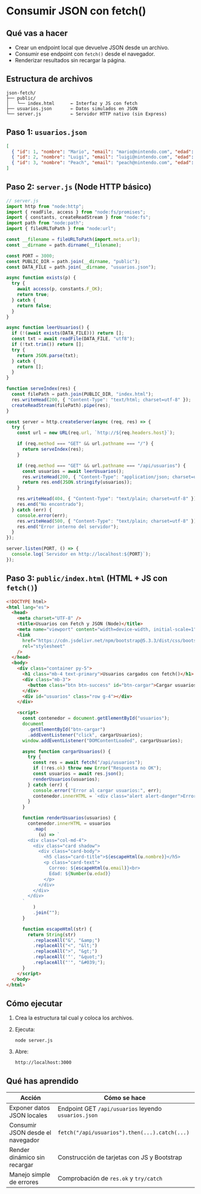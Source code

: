 # Consumir JSON con fetch()

## Qué vas a hacer

- Crear un endpoint local que devuelve JSON desde un archivo.
- Consumir ese endpoint con `fetch()` desde el navegador.
- Renderizar resultados sin recargar la página.

## Estructura de archivos

```
json-fetch/
├── public/
│   └── index.html      ← Interfaz y JS con fetch
├── usuarios.json       ← Datos simulados en JSON
└── server.js           ← Servidor HTTP nativo (sin Express)

```

## Paso 1: `usuarios.json`

```json
[
  { "id": 1, "nombre": "Mario", "email": "mario@nintendo.com", "edad": 35 },
  { "id": 2, "nombre": "Luigi", "email": "luigi@nintendo.com", "edad": 34 },
  { "id": 3, "nombre": "Peach", "email": "peach@nintendo.com", "edad": 28 }
]
```

## Paso 2: `server.js` (Node HTTP básico)

```jsx
// server.js
import http from "node:http";
import { readFile, access } from "node:fs/promises";
import { constants, createReadStream } from "node:fs";
import path from "node:path";
import { fileURLToPath } from "node:url";

const __filename = fileURLToPath(import.meta.url);
const __dirname = path.dirname(__filename);

const PORT = 3000;
const PUBLIC_DIR = path.join(__dirname, "public");
const DATA_FILE = path.join(__dirname, "usuarios.json");

async function exists(p) {
  try {
    await access(p, constants.F_OK);
    return true;
  } catch {
    return false;
  }
}

async function leerUsuarios() {
  if (!(await exists(DATA_FILE))) return [];
  const txt = await readFile(DATA_FILE, "utf8");
  if (!txt.trim()) return [];
  try {
    return JSON.parse(txt);
  } catch {
    return [];
  }
}

function serveIndex(res) {
  const filePath = path.join(PUBLIC_DIR, "index.html");
  res.writeHead(200, { "Content-Type": "text/html; charset=utf-8" });
  createReadStream(filePath).pipe(res);
}

const server = http.createServer(async (req, res) => {
  try {
    const url = new URL(req.url, `http://${req.headers.host}`);

    if (req.method === "GET" && url.pathname === "/") {
      return serveIndex(res);
    }

    if (req.method === "GET" && url.pathname === "/api/usuarios") {
      const usuarios = await leerUsuarios();
      res.writeHead(200, { "Content-Type": "application/json; charset=utf-8" });
      return res.end(JSON.stringify(usuarios));
    }

    res.writeHead(404, { "Content-Type": "text/plain; charset=utf-8" });
    res.end("No encontrado");
  } catch (err) {
    console.error(err);
    res.writeHead(500, { "Content-Type": "text/plain; charset=utf-8" });
    res.end("Error interno del servidor");
  }
});

server.listen(PORT, () => {
  console.log(`Servidor en http://localhost:${PORT}`);
});
```

## Paso 3: `public/index.html` (HTML + JS con `fetch()`)

```html
<!DOCTYPE html>
<html lang="es">
  <head>
    <meta charset="UTF-8" />
    <title>Usuarios con Fetch y JSON (Node)</title>
    <meta name="viewport" content="width=device-width, initial-scale=1" />
    <link
      href="https://cdn.jsdelivr.net/npm/bootstrap@5.3.3/dist/css/bootstrap.min.css"
      rel="stylesheet"
    />
  </head>
  <body>
    <div class="container py-5">
      <h1 class="mb-4 text-primary">Usuarios cargados con fetch()</h1>
      <div class="mb-3">
        <button class="btn btn-success" id="btn-cargar">Cargar usuarios</button>
      </div>
      <div id="usuarios" class="row g-4"></div>
    </div>

    <script>
      const contenedor = document.getElementById("usuarios");
      document
        .getElementById("btn-cargar")
        .addEventListener("click", cargarUsuarios);
      window.addEventListener("DOMContentLoaded", cargarUsuarios);

      async function cargarUsuarios() {
        try {
          const res = await fetch("/api/usuarios");
          if (!res.ok) throw new Error("Respuesta no OK");
          const usuarios = await res.json();
          renderUsuarios(usuarios);
        } catch (err) {
          console.error("Error al cargar usuarios:", err);
          contenedor.innerHTML = `<div class="alert alert-danger">Error al cargar usuarios.</div>`;
        }
      }

      function renderUsuarios(usuarios) {
        contenedor.innerHTML = usuarios
          .map(
            (u) => `
        <div class="col-md-4">
          <div class="card shadow">
            <div class="card-body">
              <h5 class="card-title">${escapeHtml(u.nombre)}</h5>
              <p class="card-text">
                Correo: ${escapeHtml(u.email)}<br>
                Edad: ${Number(u.edad)}
              </p>
            </div>
          </div>
        </div>
      `
          )
          .join("");
      }

      function escapeHtml(str) {
        return String(str)
          .replaceAll("&", "&amp;")
          .replaceAll("<", "&lt;")
          .replaceAll(">", "&gt;")
          .replaceAll('"', "&quot;")
          .replaceAll("'", "&#039;");
      }
    </script>
  </body>
</html>
```

## Cómo ejecutar

1. Crea la estructura tal cual y coloca los archivos.
2. Ejecuta:

   ```
   node server.js

   ```

3. Abre:

   ```
   http://localhost:3000

   ```

## Qué has aprendido

| Acción                           | Cómo se hace                                         |
| -------------------------------- | ---------------------------------------------------- |
| Exponer datos JSON locales       | Endpoint GET `/api/usuarios` leyendo `usuarios.json` |
| Consumir JSON desde el navegador | `fetch("/api/usuarios").then(...).catch(...)`        |
| Render dinámico sin recargar     | Construcción de tarjetas con JS y Bootstrap          |
| Manejo simple de errores         | Comprobación de `res.ok` y `try/catch`               |
